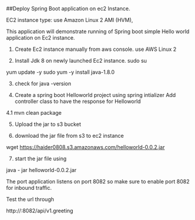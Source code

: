 
##Deploy Spring Boot application on ec2 Instance.

EC2 instance type: use Amazon Linux 2 AMI (HVM),


This application will demonstrate running of Spring boot simple Hello world application
on Ec2 instance.

1. Create Ec2 instance manually from aws console.
use AWS Linux 2


2. Install Jdk 8 on newly launched Ec2 instance.
sudo su

yum update -y
sudo yum -y install java-1.8.0

3. check for java -version

4. Create a spring boot Helloworld project using spring intializer
Add controller class to have the response for Helloworld

4.1  mvn clean package

5. Upload the  jar to s3 bucket 

6. download the jar file from s3 to ec2 instance

wget https://haider0808.s3.amazonaws.com/helloworld-0.0.2.jar

7. start the jar file using 

java - jar helloworld-0.0.2.jar

The port application listens on port 8082 so make sure to enable port 8082 for inbound traffic.


Test the url through

http://<public-ip>:8082/api/v1.greeting
